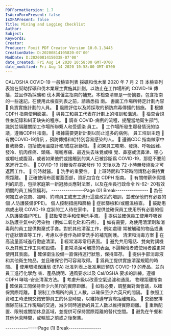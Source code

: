```yaml
---
PDFFormatVersion: 1.7
IsAcroFormPresent: false
IsXFAPresent: false
Title: Mining and Logging Checklist
Author: 
Subject: 
Keywords: 
Creator: 
Producer: Foxit PDF Creator Version 10.0.1.3443
CreationDate: D:20200814105820-07'00'
ModDate: D:20200814150338-07'00'
date_created: Fri Aug 14 2020 10:58:00 GMT-0700
date_modified: Fri Aug 14 2020 10:58:00 GMT-0700
---
```

CAL/OSHA COVID-19 一般檢查列表 
採礦和伐木業 
2020 年 7 月 2 日 
本檢查列表旨在幫助採礦和伐木業雇主實施其計劃，以防止在工作場所的 COVID-19 傳播，並且作為採礦和
伐木業僱主指南的補充。本檢查清單是一份摘要，包含指南的一些速記。在使用此檢查列表之前，請熟悉指
南。 
 書面工作場所特定計劃內容 
 負責實施計劃的人員。 
 風險評估以及將採取的預防病毒傳播的措施。 
 根據 CDPH 指南使用面罩。 
 與員工和員工代表在計劃上的培訓和溝通。 
 檢查合規性並記錄和糾正缺失的程序。 
 調查 COVID-病例的流程，提醒當地衛生部門，識別並隔離關閉工作場所聯繫人和受感染
員工。 
 工作場所發生爆發情況的協議，遵循CDPH 指南。 
 根據需要更新計劃以防止進多的病例。 
員工培訓主題 
 有關COVID-19資訊 ，預防傳播和給特別容易感染的人。 
 遵循CDC 指南做家中自我篩查，包括使用溫度計和/或症狀篩檢。 
 如果員工咳嗽、發燒、呼吸困難、發冷、肌肉疼痛、頭痛、喉嚨疼痛、最近失去味覺或嗅
覺、鼻塞或流鼻涕、噁心或嘔吐或腹瀉，或者如果他們或接觸到的某人已被診斷爲 
COVID-19，那麼不要前來進行工作。 
 COVID-19 診斷後在症狀發作 10 天後以及 72 小時無發燒後才可返回工作。 
 何時就醫。 
 洗手的重要性。 
 上班時間和下班時間請務必保持實際距離。 
 正確使用布面覆蓋面部，資訊包含在 CDPH 指南。 
 有關帶薪休假福利的訊息，包括家庭第一新冠肺炎應對法案，以及在州長行政命令 N-62-
20有效期間的員工補償福利。 
----------------Page (0) Break----------------
 為任何獨立承包商、臨時、約聘員工或志工進行這些政策的培訓，並確保他們有必要的個
人防護裝備(PPE)。 
個人控制措施和篩檢 
 症狀篩檢和/或體溫檢查。 
 鼓勵患病或出現 COVID-19 症狀的工人待在家中。 
 提供並確保員工使用所有必要的個人防護裝備(PPE)。 
 鼓勵常洗手和使用洗手液。 
 提供並確保員工使用呼吸器以防護空氣中的污染物（例如二氧化硅和石棉）。 
 如有需要，為使用清潔劑和消毒劑的員工提供拋棄式手套。對於其他清潔工作，例如處理
常被觸碰的物品或進行症狀篩查等工作，考慮以手套作為經常洗手的補充防護。 
清潔和消毒方案 
 在高流量區域進行徹底清潔。 
 經常消毒常用表面。 
 避免共用電話、雙向對講機以及其他工作工具和設備。 
 更常清潔可觸摸的表面, 不論輪班者或使用者誰更常使用其表面。 
 確保衛生設備一直保持運行狀態，保持庫存。 
 提供手部消毒液和其他衛生物品，並且確保它們可容易取得。 
 爲員工提供實施清潔規範的時間。 
 使用環境保護局 (EPA) 批准列表上批准用於預防 COVID-19 的產品，並向員工進行化學危
害、產品說明、通風要求以及 Cal/OSHA 要求的訓練。遵循 CDPH 哮喘-安全清潔方法。 
 考慮升級以改善空氣過濾和通風。 
物理距離指南 
 確保員工間保持至少六英尺的實際距離。 
 如有必要，調整面對面會議，以確保實際距離。 
 限制工作場所的員工人數，以確保至少六英尺的間隔。 
 依照工資和工時法規交錯安排員工的休息時間，以維持遵守實際距離規範。 
 交錯安排團隊前往工作現場的交通，減少同時通勤的員工人數以維持實際距離。 
 重新配置、限制或關閉休息區域，並提供可保持實際距離的替代空間。 
 避免在午餐和其他休息時間，或輪班之前或之後聚集。 
 
----------------Page (1) Break----------------
